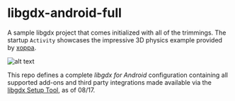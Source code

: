 # libgdx-android-full
A sample libgdx project that comes initialized with all of the trimmings. The startup `Activity` showcases the impressive 3D physics example provided by [xoppa](https://github.com/xoppa).

![alt text](http://i.imgur.com/iQSJI76.png "libgdx Bullet Physics Example")

This repo defines a complete _libgdx for Android_ configuration containing all supported add-ons and third party integrations made available via the [libgdx Setup Tool](https://github.com/libgdx/libgdx/wiki/Project-Setup-Gradle), as of 08/17. 
